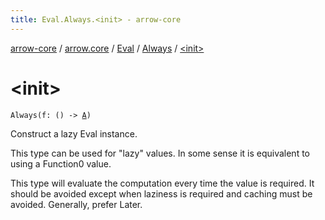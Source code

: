 ```yaml
---
title: Eval.Always.<init> - arrow-core
---
```


[arrow-core](../../../index.html) / [arrow.core](../../index.html) / [Eval](../index.html) / [Always](index.html) / [&lt;init&gt;](./-init-.html)

# &lt;init&gt;

`Always(f: () -> `[`A`](index.html#A)`)`

Construct a lazy Eval instance.

This type can be used for "lazy" values. In some sense it is equivalent to using a Function0 value.

This type will evaluate the computation every time the value is required. It should be avoided except when
laziness is required and caching must be avoided. Generally, prefer Later.

